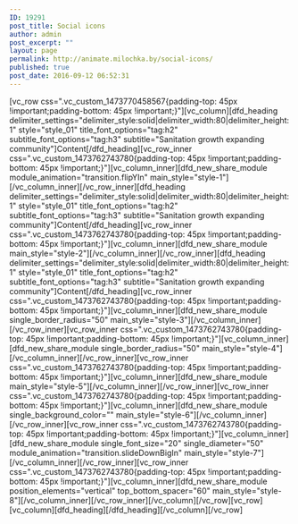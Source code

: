 ```yaml
---
ID: 19291
post_title: Social icons
author: admin
post_excerpt: ""
layout: page
permalink: http://animate.milochka.by/social-icons/
published: true
post_date: 2016-09-12 06:52:31
---
```

[vc_row css=".vc_custom_1473770458567{padding-top: 45px !important;padding-bottom: 45px !important;}"][vc_column][dfd_heading delimiter_settings="delimiter_style:solid|delimiter_width:80|delimiter_height:1" style="style_01" title_font_options="tag:h2" subtitle_font_options="tag:h3" subtitle="Sanitation growth expanding community"]Content[/dfd_heading][vc_row_inner css=".vc_custom_1473762743780{padding-top: 45px !important;padding-bottom: 45px !important;}"][vc_column_inner][dfd_new_share_module module_animation="transition.flipYIn" main_style="style-1"][/vc_column_inner][/vc_row_inner][dfd_heading delimiter_settings="delimiter_style:solid|delimiter_width:80|delimiter_height:1" style="style_01" title_font_options="tag:h2" subtitle_font_options="tag:h3" subtitle="Sanitation growth expanding community"]Content[/dfd_heading][vc_row_inner css=".vc_custom_1473762743780{padding-top: 45px !important;padding-bottom: 45px !important;}"][vc_column_inner][dfd_new_share_module main_style="style-2"][/vc_column_inner][/vc_row_inner][dfd_heading delimiter_settings="delimiter_style:solid|delimiter_width:80|delimiter_height:1" style="style_01" title_font_options="tag:h2" subtitle_font_options="tag:h3" subtitle="Sanitation growth expanding community"]Content[/dfd_heading][vc_row_inner css=".vc_custom_1473762743780{padding-top: 45px !important;padding-bottom: 45px !important;}"][vc_column_inner][dfd_new_share_module single_border_radius="50" main_style="style-3"][/vc_column_inner][/vc_row_inner][vc_row_inner css=".vc_custom_1473762743780{padding-top: 45px !important;padding-bottom: 45px !important;}"][vc_column_inner][dfd_new_share_module single_border_radius="50" main_style="style-4"][/vc_column_inner][/vc_row_inner][vc_row_inner css=".vc_custom_1473762743780{padding-top: 45px !important;padding-bottom: 45px !important;}"][vc_column_inner][dfd_new_share_module main_style="style-5"][/vc_column_inner][/vc_row_inner][vc_row_inner css=".vc_custom_1473762743780{padding-top: 45px !important;padding-bottom: 45px !important;}"][vc_column_inner][dfd_new_share_module single_background_color="" main_style="style-6"][/vc_column_inner][/vc_row_inner][vc_row_inner css=".vc_custom_1473762743780{padding-top: 45px !important;padding-bottom: 45px !important;}"][vc_column_inner][dfd_new_share_module single_font_size="20" single_diameter="50" module_animation="transition.slideDownBigIn" main_style="style-7"][/vc_column_inner][/vc_row_inner][vc_row_inner css=".vc_custom_1473762743780{padding-top: 45px !important;padding-bottom: 45px !important;}"][vc_column_inner][dfd_new_share_module position_elements="vertical" top_bottom_spacer="60" main_style="style-8"][/vc_column_inner][/vc_row_inner][/vc_column][/vc_row][vc_row][vc_column][dfd_heading][/dfd_heading][/vc_column][/vc_row]
